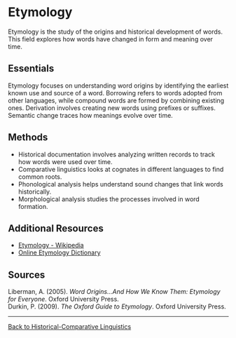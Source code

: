 # Etymology

Etymology is the study of the origins and historical development of words. This field explores how words have changed in form and meaning over time.

## Essentials

Etymology focuses on understanding word origins by identifying the earliest known use and source of a word. Borrowing refers to words adopted from other languages, while compound words are formed by combining existing ones. Derivation involves creating new words using prefixes or suffixes. Semantic change traces how meanings evolve over time.

## Methods

- Historical documentation involves analyzing written records to track how words were used over time.
- Comparative linguistics looks at cognates in different languages to find common roots.
- Phonological analysis helps understand sound changes that link words historically.
- Morphological analysis studies the processes involved in word formation.

## Additional Resources

- [Etymology - Wikipedia](https://en.wikipedia.org/wiki/Etymology)
- [Online Etymology Dictionary](https://www.etymonline.com/)

## Sources

Liberman, A. (2005). *Word Origins...And How We Know Them: Etymology for Everyone*. Oxford University Press.  
Durkin, P. (2009). *The Oxford Guide to Etymology*. Oxford University Press.

---

[Back to Historical-Comparative Linguistics](../README.md)
